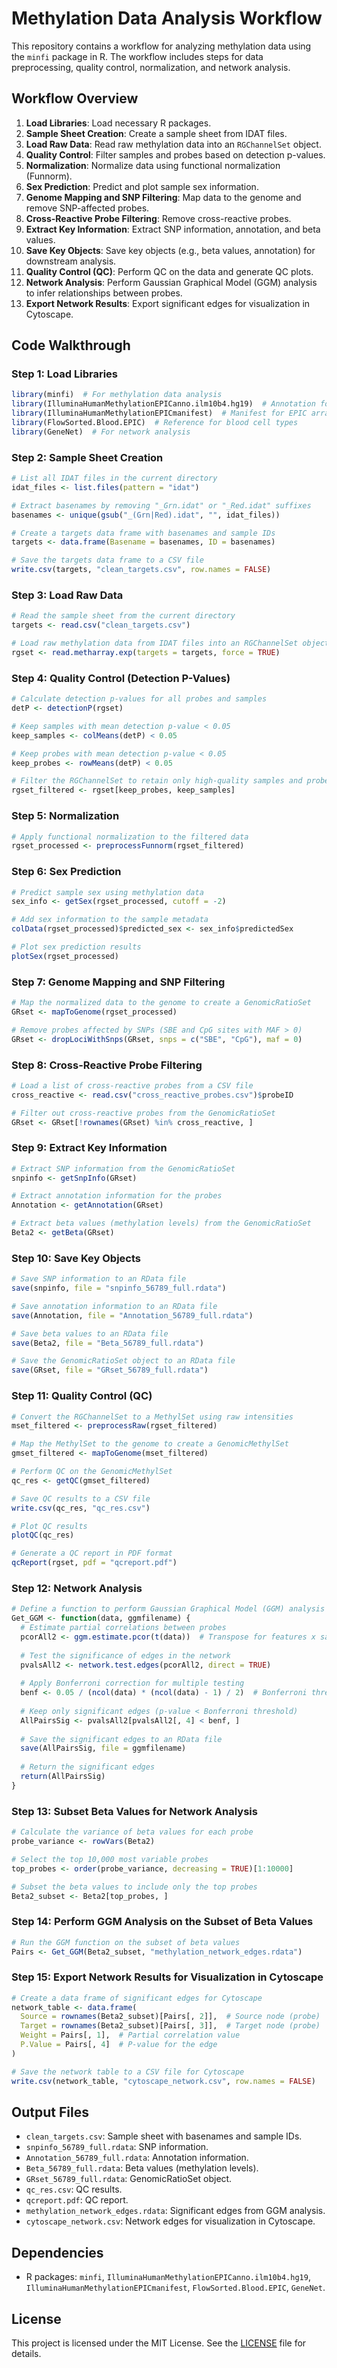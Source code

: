 # Methylation Data Analysis Workflow

This repository contains a workflow for analyzing methylation data using the `minfi` package in R. The workflow includes steps for data preprocessing, quality control, normalization, and network analysis.

## Workflow Overview

1. **Load Libraries**: Load necessary R packages.
2. **Sample Sheet Creation**: Create a sample sheet from IDAT files.
3. **Load Raw Data**: Read raw methylation data into an `RGChannelSet` object.
4. **Quality Control**: Filter samples and probes based on detection p-values.
5. **Normalization**: Normalize data using functional normalization (Funnorm).
6. **Sex Prediction**: Predict and plot sample sex information.
7. **Genome Mapping and SNP Filtering**: Map data to the genome and remove SNP-affected probes.
8. **Cross-Reactive Probe Filtering**: Remove cross-reactive probes.
9. **Extract Key Information**: Extract SNP information, annotation, and beta values.
10. **Save Key Objects**: Save key objects (e.g., beta values, annotation) for downstream analysis.
11. **Quality Control (QC)**: Perform QC on the data and generate QC plots.
12. **Network Analysis**: Perform Gaussian Graphical Model (GGM) analysis to infer relationships between probes.
13. **Export Network Results**: Export significant edges for visualization in Cytoscape.

## Code Walkthrough

### Step 1: Load Libraries
```r
library(minfi)  # For methylation data analysis
library(IlluminaHumanMethylationEPICanno.ilm10b4.hg19)  # Annotation for EPIC array
library(IlluminaHumanMethylationEPICmanifest)  # Manifest for EPIC array
library(FlowSorted.Blood.EPIC)  # Reference for blood cell types
library(GeneNet)  # For network analysis
```

### Step 2: Sample Sheet Creation
```r
# List all IDAT files in the current directory
idat_files <- list.files(pattern = "idat")

# Extract basenames by removing "_Grn.idat" or "_Red.idat" suffixes
basenames <- unique(gsub("_(Grn|Red).idat", "", idat_files))

# Create a targets data frame with basenames and sample IDs
targets <- data.frame(Basename = basenames, ID = basenames)

# Save the targets data frame to a CSV file
write.csv(targets, "clean_targets.csv", row.names = FALSE)
```

### Step 3: Load Raw Data
```r
# Read the sample sheet from the current directory
targets <- read.csv("clean_targets.csv")

# Load raw methylation data from IDAT files into an RGChannelSet object
rgset <- read.metharray.exp(targets = targets, force = TRUE)
```

### Step 4: Quality Control (Detection P-Values)
```r
# Calculate detection p-values for all probes and samples
detP <- detectionP(rgset)

# Keep samples with mean detection p-value < 0.05
keep_samples <- colMeans(detP) < 0.05

# Keep probes with mean detection p-value < 0.05
keep_probes <- rowMeans(detP) < 0.05

# Filter the RGChannelSet to retain only high-quality samples and probes
rgset_filtered <- rgset[keep_probes, keep_samples]
```

### Step 5: Normalization
```r
# Apply functional normalization to the filtered data
rgset_processed <- preprocessFunnorm(rgset_filtered)
```

### Step 6: Sex Prediction
```r
# Predict sample sex using methylation data
sex_info <- getSex(rgset_processed, cutoff = -2)

# Add sex information to the sample metadata
colData(rgset_processed)$predicted_sex <- sex_info$predictedSex

# Plot sex prediction results
plotSex(rgset_processed)
```

### Step 7: Genome Mapping and SNP Filtering
```r
# Map the normalized data to the genome to create a GenomicRatioSet
GRset <- mapToGenome(rgset_processed)

# Remove probes affected by SNPs (SBE and CpG sites with MAF > 0)
GRset <- dropLociWithSnps(GRset, snps = c("SBE", "CpG"), maf = 0)
```

### Step 8: Cross-Reactive Probe Filtering
```r
# Load a list of cross-reactive probes from a CSV file
cross_reactive <- read.csv("cross_reactive_probes.csv")$probeID

# Filter out cross-reactive probes from the GenomicRatioSet
GRset <- GRset[!rownames(GRset) %in% cross_reactive, ]
```

### Step 9: Extract Key Information
```r
# Extract SNP information from the GenomicRatioSet
snpinfo <- getSnpInfo(GRset)

# Extract annotation information for the probes
Annotation <- getAnnotation(GRset)

# Extract beta values (methylation levels) from the GenomicRatioSet
Beta2 <- getBeta(GRset)
```

### Step 10: Save Key Objects
```r
# Save SNP information to an RData file
save(snpinfo, file = "snpinfo_56789_full.rdata")

# Save annotation information to an RData file
save(Annotation, file = "Annotation_56789_full.rdata")

# Save beta values to an RData file
save(Beta2, file = "Beta_56789_full.rdata")

# Save the GenomicRatioSet object to an RData file
save(GRset, file = "GRset_56789_full.rdata")
```

### Step 11: Quality Control (QC)
```r
# Convert the RGChannelSet to a MethylSet using raw intensities
mset_filtered <- preprocessRaw(rgset_filtered)

# Map the MethylSet to the genome to create a GenomicMethylSet
gmset_filtered <- mapToGenome(mset_filtered)

# Perform QC on the GenomicMethylSet
qc_res <- getQC(gmset_filtered)

# Save QC results to a CSV file
write.csv(qc_res, "qc_res.csv")

# Plot QC results
plotQC(qc_res)

# Generate a QC report in PDF format
qcReport(rgset, pdf = "qcreport.pdf")
```

### Step 12: Network Analysis
```r
# Define a function to perform Gaussian Graphical Model (GGM) analysis
Get_GGM <- function(data, ggmfilename) {
  # Estimate partial correlations between probes
  pcorAll2 <- ggm.estimate.pcor(t(data))  # Transpose for features x samples
  
  # Test the significance of edges in the network
  pvalsAll2 <- network.test.edges(pcorAll2, direct = TRUE)
  
  # Apply Bonferroni correction for multiple testing
  benf <- 0.05 / (ncol(data) * (ncol(data) - 1) / 2)  # Bonferroni threshold
  
  # Keep only significant edges (p-value < Bonferroni threshold)
  AllPairsSig <- pvalsAll2[pvalsAll2[, 4] < benf, ]
  
  # Save the significant edges to an RData file
  save(AllPairsSig, file = ggmfilename)
  
  # Return the significant edges
  return(AllPairsSig)
}
```

### Step 13: Subset Beta Values for Network Analysis
```r
# Calculate the variance of beta values for each probe
probe_variance <- rowVars(Beta2)

# Select the top 10,000 most variable probes
top_probes <- order(probe_variance, decreasing = TRUE)[1:10000]

# Subset the beta values to include only the top probes
Beta2_subset <- Beta2[top_probes, ]
```

### Step 14: Perform GGM Analysis on the Subset of Beta Values
```r
# Run the GGM function on the subset of beta values
Pairs <- Get_GGM(Beta2_subset, "methylation_network_edges.rdata")
```

### Step 15: Export Network Results for Visualization in Cytoscape
```r
# Create a data frame of significant edges for Cytoscape
network_table <- data.frame(
  Source = rownames(Beta2_subset)[Pairs[, 2]],  # Source node (probe)
  Target = rownames(Beta2_subset)[Pairs[, 3]],  # Target node (probe)
  Weight = Pairs[, 1],  # Partial correlation value
  P.Value = Pairs[, 4]  # P-value for the edge
)

# Save the network table to a CSV file for Cytoscape
write.csv(network_table, "cytoscape_network.csv", row.names = FALSE)
```

## Output Files

- `clean_targets.csv`: Sample sheet with basenames and sample IDs.
- `snpinfo_56789_full.rdata`: SNP information.
- `Annotation_56789_full.rdata`: Annotation information.
- `Beta_56789_full.rdata`: Beta values (methylation levels).
- `GRset_56789_full.rdata`: GenomicRatioSet object.
- `qc_res.csv`: QC results.
- `qcreport.pdf`: QC report.
- `methylation_network_edges.rdata`: Significant edges from GGM analysis.
- `cytoscape_network.csv`: Network edges for visualization in Cytoscape.

## Dependencies

- R packages: `minfi`, `IlluminaHumanMethylationEPICanno.ilm10b4.hg19`, `IlluminaHumanMethylationEPICmanifest`, `FlowSorted.Blood.EPIC`, `GeneNet`.

## License

This project is licensed under the MIT License. See the [LICENSE](LICENSE) file for details.
